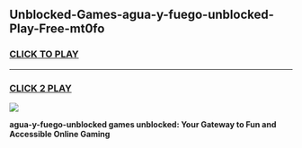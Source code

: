 
## Unblocked-Games-agua-y-fuego-unblocked-Play-Free-mt0fo
<h3>
<a href="https://premium76.site?title=agua-y-fuego-unblocked&ref=12A">CLICK TO PLAY</a></h3>
<hr>

<h3>
<a href="https://premium76.site?title=agua-y-fuego-unblocked&ref=12A">CLICK 2 PLAY</a>
  
</h3>

<a href="https://premium76.site?title=agua-y-fuego-unblocked&ref=12A"><img src="https://clearcache.store/games.png"></a>


**agua-y-fuego-unblocked games unblocked: Your Gateway to Fun and Accessible Online Gaming**
